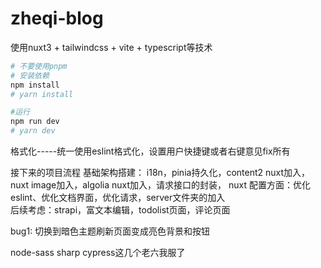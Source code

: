 # zheqi-blog

使用nuxt3 + tailwindcss + vite + typescript等技术  

```bash
# 不要使用pnpm
# 安装依赖
npm install
# yarn install

#运行
npm run dev
# yarn dev
```

格式化-----统一使用eslint格式化，设置用户快捷键或者右键意见fix所有


接下来的项目流程
基础架构搭建： i18n，pinia持久化，content2 nuxt加入，nuxt image加入，algolia nuxt加入，请求接口的封装， nuxt
配置方面：优化eslint、优化文档界面，优化请求，server文件夹的加入  
后续考虑：strapi，富文本编辑，todolist页面，评论页面  

bug1: 切换到暗色主题刷新页面变成亮色背景和按钮

node-sass sharp cypress这几个老六我服了

